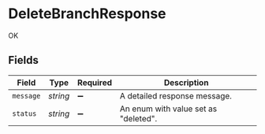# DeleteBranchResponse

OK


## Fields

| Field                                | Type                                 | Required                             | Description                          |
| ------------------------------------ | ------------------------------------ | ------------------------------------ | ------------------------------------ |
| `message`                            | *string*                             | :heavy_minus_sign:                   | A detailed response message.         |
| `status`                             | *string*                             | :heavy_minus_sign:                   | An enum with value set as "deleted". |